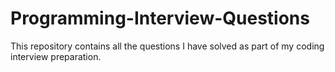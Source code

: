 # Programming-Interview-Questions
This repository contains all the questions I have solved as part of my coding interview preparation.
